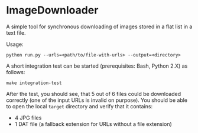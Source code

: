 # ImageDownloader

A simple tool for synchronous downloading of images stored in a flat list in a text file. 

Usage:

    python run.py --urls=<path/to/file-with-urls> --output=<directory>

A short integration test can be started (prerequisites: Bash, Python 2.X) as follows:

    make integration-test
    
After the test, you should see, that 5 out of 6 files could be downloaded correctly
(one of the input URLs is invalid on purpose). 
You should be able to open the local `target` directory and verify that it contains:

- 4 JPG files
- 1 DAT file (a fallback extension for URLs without a file extension)